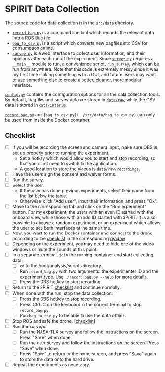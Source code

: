 # SPIRIT Data Collection

The source code for data collection is in the [`src/data`](../src/data) directory.

* [`record_bag.py`](../src/data/record_bag.py) is a command line tool which records the relevant data into a ROS Bag file.
* [`bag_to_csv.py`](../src/data/bag_to_csv.py) is a script which converts new bagfiles into CSV for consumption offline.
* [`survey.py`](../src/data/survey.py) is a web interface to collect user information, and their opinions after each run of the experiment.
Since [`survey.py`](../src/data/survey.py) requires a `__main__` module to run, a convenience script, [`run_survey`](../src/data/run_survey), which can be run from anywhere.
Note that this code is extremely messy since it was my first time making something with a GUI, and future users may want to use something else to create a better, cleaner, more modular interface.

[`config.py`](../src/data/config.py) contains the configuration options for all the data collection tools.
By default, bagfiles and survey data are stored in [`data/raw`](../data/raw), while the CSV data is stored in [`data/interim`](../data/interim).

[`record_bag.py`](../src/data/record_bag.py) and [`bag_to_csv.py](../src/data/bag_to_csv.py)` can only be used from inside the Docker container.

## Checklist
* [ ] If you will be recording the screen and camera input, make sure OBS is set up properly prior to running the experiment.
  * Set a hotkey which would allow you to start and stop recording, so that you don't need to switch to the application.
  * A good location to store the videos is [`data/raw/recordings`](../data/raw/recordings).
* [ ] Have the users sign the consent and waiver forms.
* [ ] Run the survey.
* [ ] Select the user.
  * If the user has done previous experiments, select their name from the list below the table.
  * Otherwise, click "Add user", input their information, and press "Ok".
* [ ] Move to the corresponding tab and click on the "Run experiment" button.
For my experiment, the users with an even ID started with the onboard view, while those with an odd ID started with SPIRIT.
It is also possible to choose a random experiment, or an experiment which allows the user to see both interfaces at the same time.
* [ ] Now, you want to run the Docker container and connect to the drone according to the [checklist](readme_spirit.md#checklist) in the corresponding [readme](readme_spirit.md).
* [ ] Depending on the experiment, you may need to hide one of the video windows or mute the sounds at this point.
* [ ] In a separate terminal, `join` the running container and start collecting data:
  * [ ] `cd` to the /root/analysis/scripts directory.
  * [ ] Run `record_bag.py` with two arguments: the experimenter ID and the experiment type. Use `./record_bag.py --help` for more details.
  * [ ] Press the OBS hotkey to start recording.
* [ ] <a name="checklist-stop-collection" />Return to the SPIRIT [checklist](readme_spirit.md#checklist-collect_data) and continue normally.
* [ ] When done with the run, stop the data collection:
  * [ ] Press the OBS hotkey to stop recording.
  * [ ] Press Ctrl+C on the keyboard in the correct terminal to stop `record_bag.py`.
  * [ ] Run `bag_to_csv.py` to be able to use the data offline.
* [ ] Stop ROS and safe the drone. [[checklist]](readme_spirit.md#safe-drone)
* [ ] Run the surveys:
  * [ ] Run the NASA-TLX survey and follow the instructions on the screen. Press "Save" when done.
  * [ ] Run the user survey and follow the instructions on the screen. Press "Save" when done.
  * [ ] Press "Save" to return to the home screen, and press "Save" again to store the data onto the hard drive.
* [ ] Repeat the experiments as necessary.
